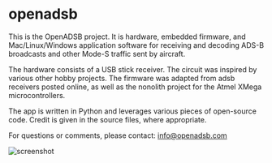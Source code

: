 openadsb
========

This is the OpenADSB project.  It is hardware, embedded firmware, and Mac/Linux/Windows 
application software for receiving and decoding ADS-B broadcasts and other Mode-S traffic 
sent by aircraft.

The hardware consists of a USB stick receiver.  The circuit was inspired by various other
hobby projects.  The firmware was adapted from adsb receivers posted online, as well
as the nonolith project for the Atmel XMega microcontrollers.

The app is written in Python and leverages various pieces of open-source code.  Credit
is given in the source files, where appropriate.

For questions or comments, please contact:
info@openadsb.com

![screenshot](openadsb/wiki/openadsb_screenshot1.jpg)
